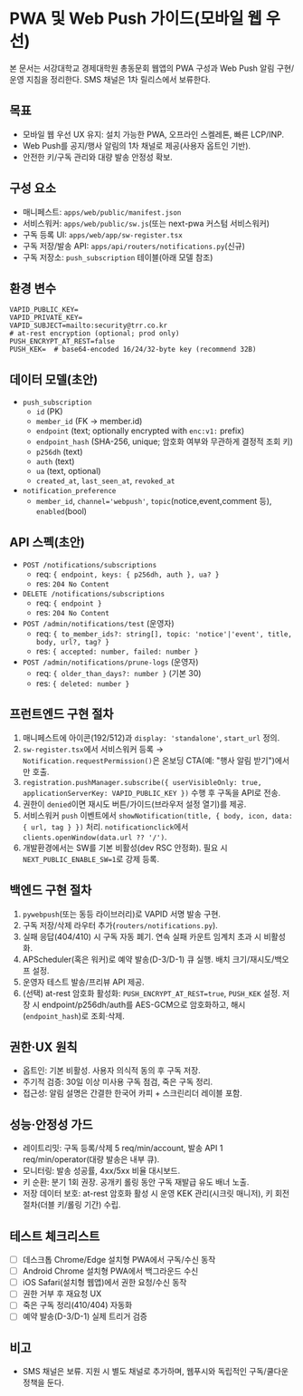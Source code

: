 # PWA 및 Web Push 가이드(모바일 웹 우선)

본 문서는 서강대학교 경제대학원 총동문회 웹앱의 PWA 구성과 Web Push 알림 구현/운영 지침을 정리한다. SMS 채널은 1차 릴리스에서 보류한다.

## 목표
- 모바일 웹 우선 UX 유지: 설치 가능한 PWA, 오프라인 스켈레톤, 빠른 LCP/INP.
- Web Push를 공지/행사 알림의 1차 채널로 제공(사용자 옵트인 기반).
- 안전한 키/구독 관리와 대량 발송 안정성 확보.

## 구성 요소
- 매니페스트: `apps/web/public/manifest.json`
- 서비스워커: `apps/web/public/sw.js`(또는 next-pwa 커스텀 서비스워커)
- 구독 등록 UI: `apps/web/app/sw-register.tsx`
- 구독 저장/발송 API: `apps/api/routers/notifications.py`(신규)
- 구독 저장소: `push_subscription` 테이블(아래 모델 참조)

## 환경 변수
```
VAPID_PUBLIC_KEY=
VAPID_PRIVATE_KEY=
VAPID_SUBJECT=mailto:security@trr.co.kr
# at-rest encryption (optional; prod only)
PUSH_ENCRYPT_AT_REST=false
PUSH_KEK=  # base64-encoded 16/24/32-byte key (recommend 32B)
```

## 데이터 모델(초안)
- `push_subscription`
  - `id` (PK)
  - `member_id` (FK → member.id)
  - `endpoint` (text; optionally encrypted with `enc:v1:` prefix)
  - `endpoint_hash` (SHA-256, unique; 암호화 여부와 무관하게 결정적 조회 키)
  - `p256dh` (text)
  - `auth` (text)
  - `ua` (text, optional)
  - `created_at`, `last_seen_at`, `revoked_at`
- `notification_preference`
  - `member_id`, `channel='webpush'`, `topic`(notice,event,comment 등), `enabled`(bool)

## API 스펙(초안)
- `POST /notifications/subscriptions`
  - req: `{ endpoint, keys: { p256dh, auth }, ua? }`
  - res: `204 No Content`
- `DELETE /notifications/subscriptions`
  - req: `{ endpoint }`
  - res: `204 No Content`
- `POST /admin/notifications/test` (운영자)
  - req: `{ to_member_ids?: string[], topic: 'notice'|'event', title, body, url?, tag? }`
  - res: `{ accepted: number, failed: number }`
- `POST /admin/notifications/prune-logs` (운영자)
  - req: `{ older_than_days?: number }` (기본 30)
  - res: `{ deleted: number }`

## 프런트엔드 구현 절차
1. 매니페스트에 아이콘(192/512)과 `display: 'standalone'`, `start_url` 정의.
2. `sw-register.tsx`에서 서비스워커 등록 → `Notification.requestPermission()`은 온보딩 CTA(예: "행사 알림 받기")에서만 호출.
3. `registration.pushManager.subscribe({ userVisibleOnly: true, applicationServerKey: VAPID_PUBLIC_KEY })` 수행 후 구독을 API로 전송.
4. 권한이 `denied`이면 재시도 버튼/가이드(브라우저 설정 열기)를 제공.
5. 서비스워커 `push` 이벤트에서 `showNotification(title, { body, icon, data: { url, tag } })` 처리. `notificationclick`에서 `clients.openWindow(data.url ?? '/')`.
6. 개발환경에서는 SW를 기본 비활성(dev RSC 안정화). 필요 시 `NEXT_PUBLIC_ENABLE_SW=1`로 강제 등록.

## 백엔드 구현 절차
1. `pywebpush`(또는 동등 라이브러리)로 VAPID 서명 발송 구현.
2. 구독 저장/삭제 라우터 추가(`routers/notifications.py`).
3. 실패 응답(404/410) 시 구독 자동 폐기. 연속 실패 카운트 임계치 초과 시 비활성화.
4. APScheduler(혹은 워커)로 예약 발송(D-3/D-1) 큐 실행. 배치 크기/재시도/백오프 설정.
5. 운영자 테스트 발송/프리뷰 API 제공.
6. (선택) at-rest 암호화 활성화: `PUSH_ENCRYPT_AT_REST=true`, `PUSH_KEK` 설정. 저장 시 endpoint/p256dh/auth를 AES-GCM으로 암호화하고, 해시(`endpoint_hash`)로 조회·삭제.

## 권한·UX 원칙
- 옵트인: 기본 비활성. 사용자 의식적 동의 후 구독 저장.
- 주기적 검증: 30일 이상 미사용 구독 점검, 죽은 구독 정리.
- 접근성: 알림 설명은 간결한 한국어 카피 + 스크린리더 레이블 포함.

## 성능·안정성 가드
- 레이트리밋: 구독 등록/삭제 5 req/min/account, 발송 API 1 req/min/operator(대량 발송은 내부 큐).
- 모니터링: 발송 성공률, 4xx/5xx 비율 대시보드.
- 키 순환: 분기 1회 권장. 공개키 롤링 동안 구독 재발급 유도 배너 노출.
- 저장 데이터 보호: at-rest 암호화 활성 시 운영 KEK 관리(시크릿 매니저), 키 회전 절차(더블 키/롤링 기간) 수립.

## 테스트 체크리스트
- [ ] 데스크톱 Chrome/Edge 설치형 PWA에서 구독/수신 동작
- [ ] Android Chrome 설치형 PWA에서 백그라운드 수신
- [ ] iOS Safari(설치형 웹앱)에서 권한 요청/수신 동작
- [ ] 권한 거부 후 재요청 UX
- [ ] 죽은 구독 정리(410/404) 자동화
- [ ] 예약 발송(D-3/D-1) 실제 트리거 검증

## 비고
- SMS 채널은 보류. 지원 시 별도 채널로 추가하며, 웹푸시와 독립적인 구독/쿨다운 정책을 둔다.

